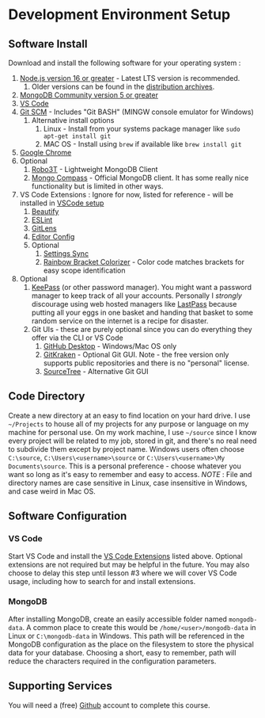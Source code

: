 # Development Environment Setup
## Software Install
Download and install the following software for your operating system :
1.  [Node.js version 16 or greater](https://nodejs.org/en/) - Latest LTS version is recommended.
    1.  Older versions can be found in the [distribution archives](https://nodejs.org/dist/).
2.  [MongoDB Community version 5 or greater](https://www.mongodb.com/try/download/community)
3. [VS Code](https://code.visualstudio.com/Download)
4. [Git SCM](https://git-scm.com/download/) - Includes "Git BASH" (MINGW console emulator for Windows)
   1. Alternative install options
      1. Linux - Install from your systems package manager like `sudo apt-get install git`
      2. MAC OS - Install using `brew` if available like `brew install git`
5. [Google Chrome](https://www.google.com/chrome/index.html)
6. Optional
   1. [Robo3T](https://robomongo.org/download) - Lightweight MongoDB Client
   2. [Mongo Compass](https://www.mongodb.com/products/compass) - Official MongoDB client.  It has some really nice functionality but is limited in other ways.
7. <a id="extensions">VS Code Extensions</a> : Ignore for now, listed for reference - will be installed in [VSCode setup](#vs-code)
   1. [Beautify](https://marketplace.visualstudio.com/items?itemName=HookyQR.beautify)
   2. [ESLint](https://marketplace.visualstudio.com/items?itemName=dbaeumer.vscode-eslint)
   3. [GitLens](https://marketplace.visualstudio.com/items?itemName=eamodio.gitlens)
   4. [Editor Config](https://marketplace.visualstudio.com/items?itemName=EditorConfig.EditorConfig)
   5. Optional
      1. [Settings Sync](https://marketplace.visualstudio.com/items?itemName=Shan.code-settings-sync)
      2. [Rainbow Bracket Colorizer](https://marketplace.visualstudio.com/items?itemName=CoenraadS.bracket-pair-colorizer-2) - Color code matches brackets for easy scope identification
8. Optional
   1. [KeePass](https://keepass.info/) (or other password manager).  You might want a password manager to keep track of all your accounts.  Personally I *strongly* discourage using web hosted managers like [LastPass](https://www.dailymail.co.uk/sciencetech/article-7470155/Google-warns-users-password-manager-Lastpass-bug-exposed-credentials-hacked.html) because putting all your eggs in one basket and handing that basket to some random service on the internet is a recipe for disaster.
   2. Git UIs - these are purely optional since you can do everything they offer via the CLI or VS Code
      1. [GitHub Desktop](https://desktop.github.com/) - Windows/Mac OS only
      2. [GitKraken](https://www.gitkraken.com/) - Optional Git GUI.  Note - the free version only supports public repositories and there is no "personal" license.
      3. [SourceTree](https://www.sourcetreeapp.com/) - Alternative Git GUI

## Code Directory
Create a new directory at an easy to find location on your hard drive.  I use `~/Projects` to house all of my projects for any purpose or language on my machine for personal use.  On my work machine, I use `~/source` since I know every project will be related to my job, stored in git, and there's no real need to subdivide them except by project name.  Windows users often choose `C:\source`, `C:\Users\<username>\source` or `C:\Users\<username>\My Documents\source`.  This is a personal preference - choose whatever you want so long as it's easy to remember and easy to access.
*NOTE* : File and directory names are case sensitive in Linux, case insensitive in Windows, and case weird in Mac OS.
## Software Configuration
### VS Code
Start VS Code and install the [VS Code Extensions](#extensions) listed above.  Optional extensions are not required but may be helpful in the future.  You may also choose to delay this step until lesson #3 where we will cover VS Code usage, including how to search for and install extensions.

### MongoDB
After installing MongoDB, create an easily accessible folder named `mongodb-data`.  A common place to create this would be `/home/<user>/mongodb-data` in Linux or `C:\mongodb-data` in Windows.  This path will be referenced in the MongoDB configuration as the place on the filesystem to store the physical data for your database.  Choosing a short, easy to remember, path will reduce the characters required in the configuration parameters.


## Supporting Services
You will need a (free) [Github](https://github.com) account to complete this course.
